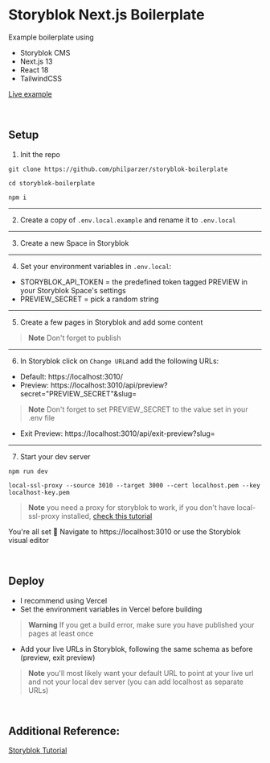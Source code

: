 # Storyblok Next.js Boilerplate

Example boilerplate using
- Storyblok CMS
- Next.js 13
- React 18
- TailwindCSS

<a href="https://storyblok-boilerplate.vercel.app/">Live example</a>

<br>

## Setup

1. Init the repo
```console
git clone https://github.com/philparzer/storyblok-boilerplate
```
```console
cd storyblok-boilerplate
```
```console
npm i
```
---
2. Create a copy of `.env.local.example` and rename it to `.env.local`
---
3. Create a new Space in Storyblok
---
4. Set your environment variables in `.env.local`:
- STORYBLOK_API_TOKEN = the predefined token tagged PREVIEW in your Storyblok Space's settings
- PREVIEW_SECRET = pick a random string
---
5. Create a few pages in Storyblok and add some content
> **Note** Don't forget to publish

---
6. In Storyblok click on `Change URL`and add the following URLs:

- Default: https://localhost:3010/
- Preview: https://localhost:3010/api/preview?secret="PREVIEW_SECRET"&slug=
> **Note** Don't forget to set PREVIEW_SECRET to the value set in your .env file
- Exit Preview: https://localhost:3010/api/exit-preview?slug=
---
7. Start your dev server
```
npm run dev
```
```
local-ssl-proxy --source 3010 --target 3000 --cert localhost.pem --key localhost-key.pem
```
> **Note** you need a proxy for storyblok to work, if you don't have local-ssl-proxy installed, <a href="https://www.storyblok.com/faq/setup-dev-server-https-proxy">check this tutorial</a>

You're all set 🎉 
Navigate to https://localhost:3010 or use the Storyblok visual editor

<br>

## Deploy

- I recommend using Vercel
- Set the environment variables in Vercel before building
> **Warning** If you get a build error, make sure you have published your pages at least once
- Add your live URLs in Storyblok, following the same schema as before (preview, exit preview)
> **Note** you'll most likely want your default URL to point at your live url and not your local dev server (you can add localhost as separate URLs)

<br>

## Additional Reference:

<a href="https://www.storyblok.com/tp/add-a-headless-cms-to-next-js-in-5-minutes"> Storyblok Tutorial</a>
